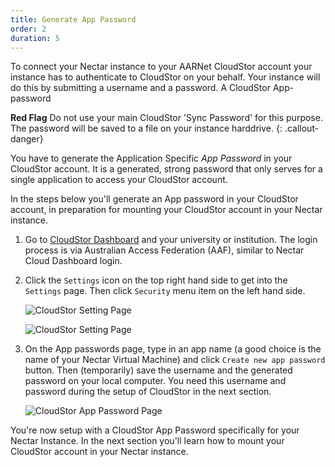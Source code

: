```yaml
---
title: Generate App Password
order: 2
duration: 5
---
```

To connect your Nectar instance to your AARNet CloudStor account your instance has to authenticate to CloudStor on your behalf. Your instance will do this by submitting a username and a password. A CloudStor App-password

**Red Flag** Do not use your main CloudStor 'Sync Password' for this purpose. The password will be saved to a file on your instance harddrive. 
{: .callout-danger}

You have to generate the Application Specific *App Password* in your CloudStor account. It is a generated, strong password that only serves for a single application to access your CloudStor account. 

In the steps below you'll generate an App password in your CloudStor account, in preparation for mounting your CloudStor account in your Nectar instance.

1. Go to [CloudStor Dashboard](https://cloudstor.aarnet.edu.au/) and your university or institution. The login process is via Australian Access Federation (AAF), similar to Nectar Cloud Dashboard login.
   
1. Click the `Settings` icon on the top right hand side to get into the `Settings` page. Then click `Security` menu item on the left hand side. 
   
   ![CloudStor Setting Page]({{site.baseurl}}/assets/images/cloudstor/cloudstor-app-password1.png)
   
   
   ![CloudStor Setting Page]({{site.baseurl}}/assets/images/cloudstor/cloudstor-app-password2.png)
   
3. On the App passwords page, type in an app name (a good choice is the name of your Nectar Virtual Machine) and click `Create new app password` button. Then (temporarily) save the username and the generated password on your local computer. You need this username and password during the setup of CloudStor in the next section.
   
   ![CloudStor App Password Page]({{site.baseurl}}/assets/images/cloudstor/cloudstor-app-password-generated.png)



You're now setup with a CloudStor App Password specifically for your Nectar Instance. In the next section you'll learn how to mount your CloudStor account in your Nectar instance. 

